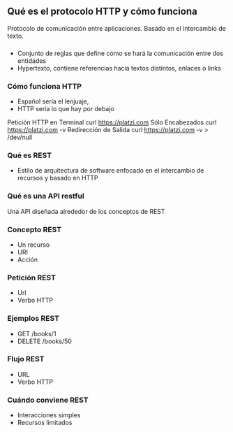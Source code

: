 ##

## Qué es el protocolo HTTP y cómo funciona
Protocolo de comunicación entre aplicaciones.
Basado en el intercambio de texto.

###
- Conjunto de reglas que define cómo se hará la comunicación entre dos entidades
- Hypertexto, contiene referencias hacía textos distintos, enlaces o links

### Cómo funciona HTTP
- Español sería el lenjuaje,
- HTTP sería lo que hay por debajo

Petición HTTP en Terminal
curl https://platzi.com
Sólo Encabezados
curl https://platzi.com -v 
Redirección de Salida
curl https://platzi.com -v > /dev/null


### Qué es REST
- Estilo de arquitectura de software enfocado en el intercambio de recursos y basado en HTTP

### Qué es una API restful
Una API diseñada alrededor de los conceptos de REST

### Concepto REST
- Un recurso
- URI
- Acción

### Petición REST
- Url
- Verbo HTTP

### Ejemplos REST

- GET /books/1
- DELETE /books/50

### Flujo REST
- URL
- Verbo HTTP

### Cuándo conviene REST
- Interacciones simples
- Recursos limitados